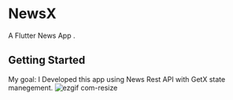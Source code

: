 # NewsX

A Flutter News App .

## Getting Started

My goal: I Developed this app using News Rest API with GetX state manegement.
![ezgif com-resize](https://user-images.githubusercontent.com/38207101/133348466-37517638-a662-4f89-8227-725df58aa666.gif)


